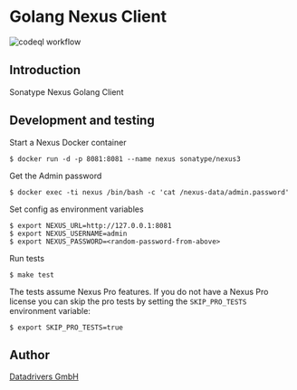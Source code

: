 # Golang Nexus Client

![codeql workflow](https://github.com/datadrivers/go-nexus-client/actions/workflows/codeql-analysis.yml/badge.svg)

## Introduction

Sonatype Nexus Golang Client

## Development and testing

Start a Nexus Docker container

```shell
$ docker run -d -p 8081:8081 --name nexus sonatype/nexus3
```

Get the Admin password

```shell
$ docker exec -ti nexus /bin/bash -c 'cat /nexus-data/admin.password'
```

Set config as environment variables

```shell
$ export NEXUS_URL=http://127.0.0.1:8081
$ export NEXUS_USERNAME=admin
$ export NEXUS_PASSWORD=<random-password-from-above>
```

Run tests

```shell
$ make test
```

The tests assume Nexus Pro features. If you do not have a Nexus Pro license you can skip the pro tests by setting the `SKIP_PRO_TESTS` environment variable:

```shell
$ export SKIP_PRO_TESTS=true
```

## Author

[Datadrivers GmbH](https://www.datadrivers.de)
